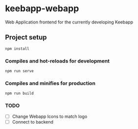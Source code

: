 # keebapp-webapp
Web Application frontend for the currently developing Keebapp

## Project setup
```
npm install
```

### Compiles and hot-reloads for development
```
npm run serve
```

### Compiles and minifies for production
```
npm run build
```

### TODO
 - [ ] Change Webapp Icons to match logo
 - [ ] Connect to backend